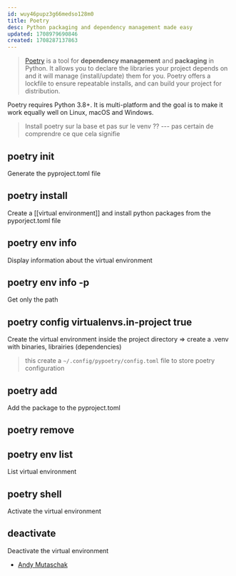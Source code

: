 ```yaml
---
id: wuy46pupz3g66medso128m0
title: Poetry
desc: Python packaging and dependency management made easy
updated: 1708979690846
created: 1708287137863
---
```


> [Poetry](https://python-poetry.org/docs/) is a tool for **dependency management** and **packaging** in Python. It allows you to declare the libraries your project depends on and it will manage (install/update) them for you. Poetry offers a lockfile to ensure repeatable installs, and can build your project for distribution.

Poetry requires Python 3.8+. It is multi-platform and the goal is to make it work equally well on Linux, macOS and Windows.

> Install poetry sur la base et pas sur le venv ??
> --- pas certain de comprendre ce que cela signifie

## poetry init

Generate the pyproject.toml file

## poetry install

Create a [[virtual environment]] and install python packages from the pyporject.toml file

## poetry env info

Display information about the virtual environment

## poetry env info -p

Get only the path

## poetry config virtualenvs.in-project true

Create the virtual environment inside the project directory
=> create a .venv with binaries, librairies (dependencies)

> this create a `~/.config/pypoetry/config.toml` file to store poetry configuration

## poetry add <package names>

Add the package to the pyproject.toml

## poetry remove <package names>

## poetry env list

List virtual environment

## poetry shell

Activate the virtual environment

## deactivate

Deactivate the virtual environment

- [Andy Mutaschak](https://andymatuschak.org/)

